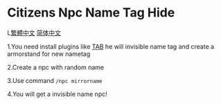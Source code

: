# Citizens Npc Name Tag Hide

L[繁體中文](https://github.com/XingYanTW/npc-name-tag-hide/blob/main/README_TW.md) [简体中文](https://github.com/XingYanTW/npc-name-tag-hide/blob/main/README_CN.md)

1.You need install plugins like [TAB](https://github.com/NEZNAMY/TAB) he will invisible name tag and create a armorstand for new nametag

2.Create a npc with random name

3.Use command ```/npc mirrorname```

4.You will get a invisible name npc!
